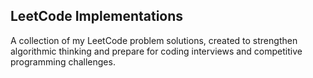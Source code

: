 ## LeetCode Implementations
A collection of my LeetCode problem solutions, created to strengthen algorithmic thinking and prepare for coding interviews and competitive programming challenges.
